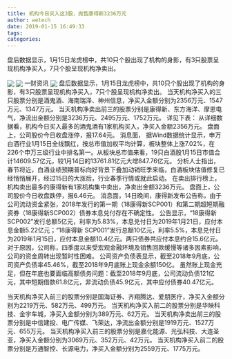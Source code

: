 ```yaml
---
title: 机构今日买入这3股，抛售康得新3236万元
author: wetech
date: 2019-01-15 16:49:33
tags: 
categories: 
---
```

盘后数据显示，1月15日龙虎榜中，共10只个股出现了机构的身影，有3只股票呈现机构净买入，7只个股呈现机构净卖出。
<!-- more -->
<img align="center" border="0" src="https://imgcdn.yicai.com/uppics/images/2019/01/e5e78026fd030c74aecf71cc045ea458.jpg" />
<img align="center" border="0" src="https://imgcdn.yicai.com/uppics/images/2019/01/8603d1a8e19c30d24e3281305edf1fbf.jpg" />
一财资讯
<img align="center" border="0" src="https://imgcdn.yicai.com/uppics/images/2019/01/91ff2299f749aa400fc54e8f70ff2d4f.jpg" />
盘后数据显示，1月15日龙虎榜中，共10只个股出现了机构的身影，有3只股票呈现机构净买入，7只个股呈现机构净卖出。
当天机构净买入的三只股票分别是酒鬼酒、海南瑞泽、神州信息，净买入金额分别为2356万元、1547万元、1347万元。
当天机构净卖出前三的股票分别是康得新、东方海洋、摩恩电气，净流出金额分别是3236万元、2495万元、1752万元。
详见下表：
从详细数据看，机构今日买入最多的酒鬼酒有1家机构买入，净买入金额2356万元。
盘面上，公司股价今日收盘涨停，报17.64元。
消息面， 据Wind数据统计显示，申万白酒行业1月15日全线飘红，按总市值加权平均计算，板块整体上涨7.02%，在226个申万三级行业中排名第一。从板块总市值来看，19只白酒股1月15日市值合计14609.57亿元，较1月14日的13761.81亿元大增847.76亿元。
分析人士指出，春节将近，白酒业绩预期普标向好背景下叠加动销旺季来临，白酒板块估值修复已经悄悄展开，经过15日的大涨后，行业春季行情或就此启动。
在卖出排行榜上，机构卖出最多的康得新有1家机构集中卖出，净卖出金额3236万元。
盘面上，公司股价今日收盘跌停，报6.46元。
消息面，14日晚间，康得新发布公告称，由于公司流动资金紧张，2018年发行的第一期（18康得新SCP001）和第二期超短期融资券（18康得新SCP002）债券本息兑付存在不确定性。
公告显示，“18康得新SCP002”发行总额5亿元，利率为5.83%，本息兑付日为2019年1月21日，应付本息金额5.22亿元；“18康得新 SCP001”发行总额10亿元，利率5.5%，本息兑付日为2019年1月15日，应付本息金额10.4亿元。两只债券共应付本息约合15.6亿元。
对于原因，公司称，四季度以来受宏观金融环境及销售回款缓慢等诸多因素影响，公司的资金周转出现暂时性困难。
公司资产负债表显示，截至2018年9月底，公司资产负债率45.46%，截至2018年9月底账上现金余额150亿。
虽然账上现金充足，但在年底也要面临高额债务问题：截至2018年9月底，公司流动负债121亿元，其中短期借款61.8亿元，非流动负债45.9亿元，其中应付债券40.47亿元。
 
 
当天机构净买入前三的股票分别是国海证券、齐翔腾达、爱朋医疗，净买入金额分别为2219万元、582万元、499万元。
当天机构净买入前二的股票分别是华映科技、金宇车城，净买入金额分别为389万元、62万元。
当天机构净卖出前三的股票分别是中信建投、电广传媒、飞荣达，净流出金额分别是1919万元、1527万元、655万元。
当天机构净买入前三的股票分别是嘉化能源、光弘科技、大连圣亚，净买入金额分别为3069万元、352万元、42万元。
当天机构净买入前二的股票分别是万通智控、长源电力，净买入金额分别为2559万元、1775万元。
